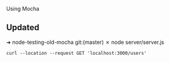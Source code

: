 Using Mocha


## Updated
➜  node-testing-old-mocha git:(master) ✗ node server/server.js

```
curl --location --request GET 'localhost:3000/users'
```